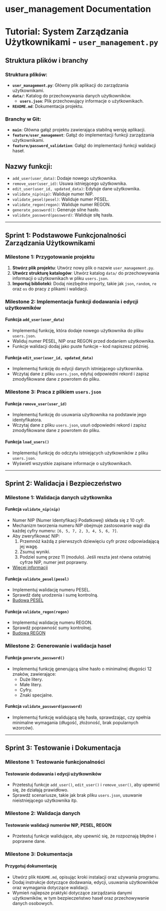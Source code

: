 # user_management Documentation

# Tutorial: System Zarządzania Użytkownikami - `user_management.py`

## Struktura plików i branchy

### Struktura plików:
- **`user_management.py`**: Główny plik aplikacji do zarządzania użytkownikami.
- **`data/`**: Katalog do przechowywania danych użytkowników.
  - **`users.json`**: Plik przechowujący informacje o użytkownikach.
- **`README.md`**: Dokumentacja projektu.

### Branchy w Git:
- **`main`**: Główna gałąź projektu zawierająca stabilną wersję aplikacji.
- **`feature/user_management`**: Gałąź do implementacji funkcji zarządzania użytkownikami.
- **`feature/password_validation`**: Gałąź do implementacji funkcji walidacji haseł.

## Nazwy funkcji:
- `add_user(user_data)`: Dodaje nowego użytkownika.
- `remove_user(user_id)`: Usuwa istniejącego użytkownika.
- `edit_user(user_id, updated_data)`: Edytuje dane użytkownika.
- `validate_nip(nip)`: Waliduje numer NIP.
- `validate_pesel(pesel)`: Waliduje numer PESEL.
- `validate_regon(regon)`: Waliduje numer REGON.
- `generate_password()`: Generuje silne hasło.
- `validate_password(password)`: Waliduje siłę hasła.

---

## Sprint 1: Podstawowe Funkcjonalności Zarządzania Użytkownikami

### Milestone 1: Przygotowanie projektu
1. **Stwórz plik projektu**: Utwórz nowy plik o nazwie `user_management.py`.
2. **Utwórz strukturę katalogów**: Utwórz katalog `data/` do przechowywania informacji o użytkownikach w pliku `users.json`.
3. **Importuj biblioteki**: Dodaj niezbędne importy, takie jak `json`, `random`, `re` oraz `os` do pracy z plikami i walidacji.

### Milestone 2: Implementacja funkcji dodawania i edycji użytkowników
#### Funkcja `add_user(user_data)`
- Implementuj funkcję, która dodaje nowego użytkownika do pliku `users.json`.
- Waliduj numer PESEL, NIP oraz REGON przed dodaniem użytkownika.
- Funkcje walidacji dodaj jako puste funkcje – kod napiszesz później.

#### Funkcja `edit_user(user_id, updated_data)`
- Implementuj funkcję do edycji danych istniejącego użytkownika.
- Wczytaj dane z pliku `users.json`, edytuj odpowiedni rekord i zapisz zmodyfikowane dane z powrotem do pliku.

### Milestone 3: Praca z plikiem `users.json`
#### Funkcja `remove_user(user_id)`
- Implementuj funkcję do usuwania użytkownika na podstawie jego identyfikatora.
- Wczytaj dane z pliku `users.json`, usuń odpowiedni rekord i zapisz zmodyfikowane dane z powrotem do pliku.

#### Funkcja `load_users()`
- Implementuj funkcję do odczytu istniejących użytkowników z pliku `users.json`.
- Wyświetl wszystkie zapisane informacje o użytkownikach.

---

## Sprint 2: Walidacja i Bezpieczeństwo

### Milestone 1: Walidacja danych użytkownika
#### Funkcja `validate_nip(nip)`
- Numer NIP (Numer Identyfikacji Podatkowej) składa się z 10 cyfr.
- Mechanizm tworzenia numeru NIP obejmuje zastosowanie wagi dla każdej cyfry numeru: `[6, 5, 7, 2, 3, 4, 5, 6, 7]`.
- Aby zweryfikować NIP:
  1. Przemnóż każdą z pierwszych dziewięciu cyfr przez odpowiadającą jej wagę.
  2. Zsumuj wyniki.
  3. Podziel sumę przez 11 (modulo). Jeśli reszta jest równa ostatniej cyfrze NIP, numer jest poprawny.
- [Więcej informacji](https://pl.wikipedia.org/wiki/Numer_identyfikacji_podatkowej)

#### Funkcja `validate_pesel(pesel)`
- Implementuj walidację numeru PESEL.
- Sprawdź datę urodzenia i sumę kontrolną.
- [Budowa PESEL](https://www.gov.pl/web/gov/czym-jest-numer-pesel)

#### Funkcja `validate_regon(regon)`
- Implementuj walidację numeru REGON.
- Sprawdź poprawność sumy kontrolnej.
- [Budowa REGON](https://pl.wikipedia.org/wiki/REGON)

### Milestone 2: Generowanie i walidacja haseł
#### Funkcja `generate_password()`
- Implementuj funkcję generującą silne hasło o minimalnej długości 12 znaków, zawierające:
  - Duże litery.
  - Małe litery.
  - Cyfry.
  - Znaki specjalne.

#### Funkcja `validate_password(password)`
- Implementuj funkcję walidującą siłę hasła, sprawdzając, czy spełnia minimalne wymagania (długość, złożoność, brak popularnych wzorców).

---

## Sprint 3: Testowanie i Dokumentacja

### Milestone 1: Testowanie funkcjonalności
#### Testowanie dodawania i edycji użytkowników
- Przetestuj funkcje `add_user()`, `edit_user()` i `remove_user()`, aby upewnić się, że działają prawidłowo.
- Sprawdź scenariusze, takie jak brak pliku `users.json`, usuwanie nieistniejącego użytkownika itp.

### Milestone 2: Walidacja danych
#### Testowanie walidacji numerów NIP, PESEL, REGON
- Przetestuj funkcje walidujące, aby upewnić się, że rozpoznają błędne i poprawne dane.

### Milestone 3: Dokumentacja
#### Przygotuj dokumentację
- Utwórz plik `README.md`, opisując kroki instalacji oraz używania programu.
- Dodaj instrukcje dotyczące dodawania, edycji, usuwania użytkowników oraz wymagania dotyczące walidacji.
- Wymień najlepsze praktyki dotyczące zarządzania danymi użytkowników, w tym bezpieczeństwo haseł oraz przechowywanie danych osobowych.
